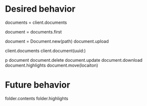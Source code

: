 # Desired behavior
documents = client.documents

document = documents.first

document = Document.new(path)
document.upload

client.documents
client.document(uuid:)

p document
document.delete
document.update
document.download
document.highlights
document.move(locaiton)

# Future behavior
folder.contents
folder.highlights
